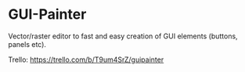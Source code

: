 # GUI-Painter
Vector/raster editor to fast and easy creation of GUI elements (buttons, panels etc).

Trello: https://trello.com/b/T9um4SrZ/guipainter
